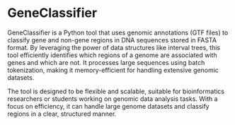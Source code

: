 # GeneClassifier
GeneClassifier is a Python tool that uses genomic annotations (GTF files) to classify gene and non-gene regions in DNA sequences stored in FASTA format. By leveraging the power of data structures like interval trees, this tool efficiently identifies which regions of a genome are associated with genes and which are not. It processes large sequences using batch tokenization, making it memory-efficient for handling extensive genomic datasets.

The tool is designed to be flexible and scalable, suitable for bioinformatics researchers or students working on genomic data analysis tasks. With a focus on efficiency, it can handle large genome datasets and classify regions in a clear, structured manner.
